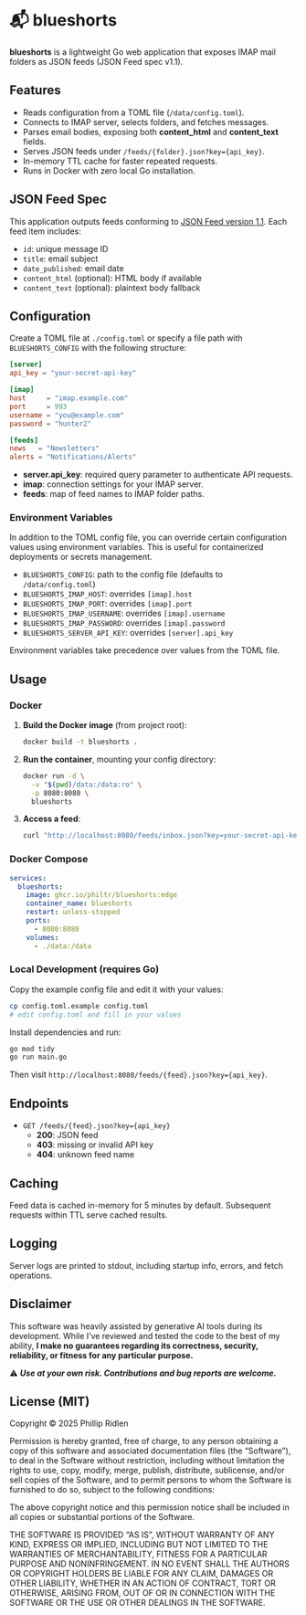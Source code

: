# 📬 blueshorts

**blueshorts** is a lightweight Go web application that exposes IMAP mail
folders as JSON feeds (JSON Feed spec v1.1).

## Features

- Reads configuration from a TOML file (`/data/config.toml`).
- Connects to IMAP server, selects folders, and fetches messages.
- Parses email bodies, exposing both **content_html** and **content_text**
  fields.
- Serves JSON feeds under `/feeds/{folder}.json?key={api_key}`.
- In-memory TTL cache for faster repeated requests.
- Runs in Docker with zero local Go installation.

## JSON Feed Spec

This application outputs feeds conforming to
[JSON Feed version 1.1](https://jsonfeed.org/version/1.1/). Each feed item
includes:

- `id`: unique message ID
- `title`: email subject
- `date_published`: email date
- `content_html` (optional): HTML body if available
- `content_text` (optional): plaintext body fallback

## Configuration

Create a TOML file at `./config.toml` or specify a file path with
`BLUESHORTS_CONFIG` with the following structure:

```toml
[server]
api_key = "your-secret-api-key"

[imap]
host     = "imap.example.com"
port     = 993
username = "you@example.com"
password = "hunter2"

[feeds]
news   = "Newsletters"
alerts = "Notifications/Alerts"
```

- **server.api_key**: required query parameter to authenticate API requests.
- **imap**: connection settings for your IMAP server.
- **feeds**: map of feed names to IMAP folder paths.

### Environment Variables

In addition to the TOML config file, you can override certain configuration
values using environment variables. This is useful for containerized deployments
or secrets management.

- `BLUESHORTS_CONFIG`: path to the config file (defaults to `/data/config.toml`)
- `BLUESHORTS_IMAP_HOST`: overrides `[imap].host`
- `BLUESHORTS_IMAP_PORT`: overrides `[imap].port`
- `BLUESHORTS_IMAP_USERNAME`: overrides `[imap].username`
- `BLUESHORTS_IMAP_PASSWORD`: overrides `[imap].password`
- `BLUESHORTS_SERVER_API_KEY`: overrides `[server].api_key`

Environment variables take precedence over values from the TOML file.

## Usage

### Docker

1. **Build the Docker image** (from project root):

   ```bash
   docker build -t blueshorts .
   ```

2. **Run the container**, mounting your config directory:

   ```bash
   docker run -d \
     -v "$(pwd)/data:/data:ro" \
     -p 8080:8080 \
     blueshorts
   ```

3. **Access a feed**:

   ```bash
   curl "http://localhost:8080/feeds/inbox.json?key=your-secret-api-key"
   ```

### Docker Compose

```yaml
services:
  blueshorts:
    image: ghcr.io/philtr/blueshorts:edge
    container_name: blueshorts
    restart: unless-stopped
    ports:
      - 8080:8080
    volumes:
      - ./data:/data
```

### Local Development (requires Go)

Copy the example config file and edit it with your values:

```bash
cp config.toml.example config.toml
# edit config.toml and fill in your values
```

Install dependencies and run:

```bash
go mod tidy
go run main.go
```

Then visit `http://localhost:8080/feeds/{feed}.json?key={api_key}`.

## Endpoints

- `GET /feeds/{feed}.json?key={api_key}`
  - **200**: JSON feed
  - **403**: missing or invalid API key
  - **404**: unknown feed name

## Caching

Feed data is cached in-memory for 5 minutes by default. Subsequent requests
within TTL serve cached results.

## Logging

Server logs are printed to stdout, including startup info, errors, and fetch
operations.

## Disclaimer

This software was heavily assisted by generative AI tools during its
development. While I’ve reviewed and tested the code to the best of my ability,
**I make no guarantees regarding its correctness, security, reliability, or
fitness for any particular purpose.**

⚠️ _**Use at your own risk. Contributions and bug reports are welcome.**_

## License (MIT)

Copyright © 2025 Phillip Ridlen

Permission is hereby granted, free of charge, to any person obtaining a copy of
this software and associated documentation files (the “Software”), to deal in
the Software without restriction, including without limitation the rights to
use, copy, modify, merge, publish, distribute, sublicense, and/or sell copies of
the Software, and to permit persons to whom the Software is furnished to do so,
subject to the following conditions:

The above copyright notice and this permission notice shall be included in all
copies or substantial portions of the Software.

THE SOFTWARE IS PROVIDED “AS IS”, WITHOUT WARRANTY OF ANY KIND, EXPRESS OR
IMPLIED, INCLUDING BUT NOT LIMITED TO THE WARRANTIES OF MERCHANTABILITY, FITNESS
FOR A PARTICULAR PURPOSE AND NONINFRINGEMENT. IN NO EVENT SHALL THE AUTHORS OR
COPYRIGHT HOLDERS BE LIABLE FOR ANY CLAIM, DAMAGES OR OTHER LIABILITY, WHETHER
IN AN ACTION OF CONTRACT, TORT OR OTHERWISE, ARISING FROM, OUT OF OR IN
CONNECTION WITH THE SOFTWARE OR THE USE OR OTHER DEALINGS IN THE SOFTWARE.
